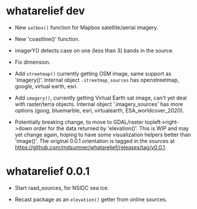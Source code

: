 # whatarelief dev

* New `satbox()` function for Mapbox satellite/aerial imagery. 

* New 'coastline()' function. 

* imagerY() detects case on one (less than 3) bands in the source. 

* Fix dimension. 

* Add `streetmap()` currently getting OSM image, same support as 'imagery()'.  Internal object `.streetmap_sources` has
openstreetmap, google, virtual earth, esri. 

* Add `imagery()`, currently getting Virtual Earth sat image, can't yet deal with raster/terra objects. Internal object '.imagery_sources' has more options (goog, bluemarble, esri, virtualearth, ESA_worldcover_2020). 

* Potentially breaking change, to move to GDAL/raster topleft->right->down order for the data returned
by 'elevation()'. This is WIP and may yet change again, hoping to have some visualization helpers better than
'image()'. The original 0.0.1 orientation is tagged in the sources at https://github.com/mdsumner/whatarelief/releases/tag/v0.0.1. 


# whatarelief 0.0.1

* Start raad_sources, for NSIDC sea ice. 

* Recast package as an `elevation()` getter from online sources. 
